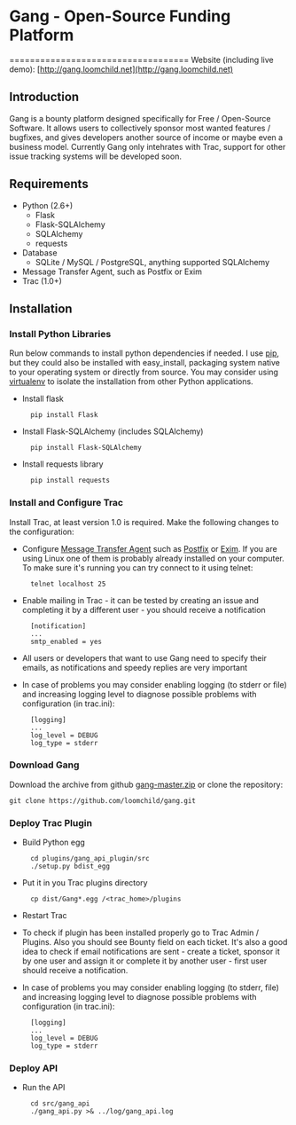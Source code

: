# Gang - Open-Source Funding Platform
===================================
Website (including live demo): [http://gang.loomchild.net](http://gang.loomchild.net)

Introduction
------------
Gang is a bounty platform designed specifically for Free / Open-Source Software. It allows users to collectively sponsor most wanted features / bugfixes, and gives developers another source of income or maybe even a business model. Currently Gang only intehrates with Trac, support for other issue tracking systems will be developed soon.
 
Requirements
------------
* Python (2.6+)
	* Flask
	* Flask-SQLAlchemy 
	* SQLAlchemy 
	* requests
* Database 
	* SQLite / MySQL / PostgreSQL, anything supported SQLAlchemy
* Message Transfer Agent, such as Postfix or Exim
* Trac (1.0+)

Installation
------------

### Install Python Libraries
Run below commands to install python dependencies if needed. I use [pip](http://www.pip-installer.org), but they could also be installed with easy_install, packaging system native to your operating system or directly from source. You may consider using [virtualenv](http://www.virtualenv.org) to isolate the installation from other Python applications.

* Install flask

		pip install Flask

* Install Flask-SQLAlchemy (includes SQLAlchemy)

		pip install Flask-SQLAlchemy

* Install requests library

		pip install requests

### Install and Configure Trac
Install Trac, at least version 1.0 is required. Make the following changes to the configuration:

* Configure [Message Transfer Agent](https://en.wikipedia.org/wiki/Mail_transfer_agent) such as [Postfix](http://www.postfix.org/) or [Exim](http://www.exim.org/). If you are using Linux one of them is probably already installed on your computer. To make sure it's running you can try connect to it using telnet:

		telnet localhost 25

* Enable mailing in Trac - it can be tested by creating an issue and completing it by a different user - you should receive a notification  		

		[notification]
		...
		smtp_enabled = yes

* All users or developers that want to use Gang need to specify their emails, as notifications and speedy replies are very important
* In case of problems you may consider enabling logging (to stderr or file) and increasing logging level to diagnose possible problems with configuration (in trac.ini):

		[logging]
		...
		log_level = DEBUG
		log_type = stderr

### Download Gang
Download the archive from github [gang-master.zip](https://github.com/loomchild/gang/archive/master.zip) or clone the repository:
	
	git clone https://github.com/loomchild/gang.git

### Deploy Trac Plugin
* Build Python egg
	
		cd plugins/gang_api_plugin/src
		./setup.py bdist_egg

* Put it in you Trac plugins directory

		cp dist/Gang*.egg /<trac_home>/plugins

* Restart Trac
* To check if plugin has been installed properly go to Trac Admin / Plugins. Also you should see Bounty field on each ticket. It's also a good idea to check if email notifications are sent - create a ticket, sponsor it by one user and assign it or complete it by another user - first user should receive a notification. 
* In case of problems you may consider enabling logging (to stderr, file) and increasing logging level to diagnose possible problems with configuration (in trac.ini):

		[logging]
		...
		log_level = DEBUG
		log_type = stderr

### Deploy API
* Run the API

		cd src/gang_api
		./gang_api.py >& ../log/gang_api.log

